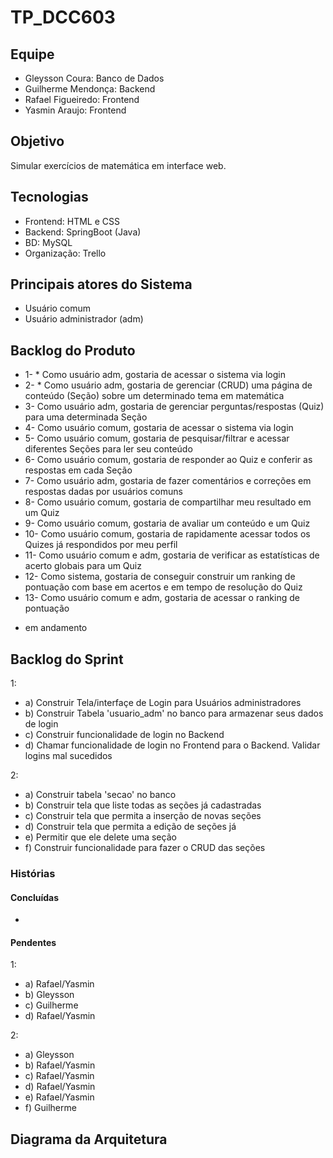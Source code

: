 # TP_DCC603

## Equipe

- Gleysson Coura: Banco de Dados
- Guilherme Mendonça: Backend
- Rafael Figueiredo: Frontend
- Yasmin Araujo: Frontend 

## Objetivo

Simular exercícios de matemática em interface web.

## Tecnologias
  
- Frontend: HTML e CSS
- Backend: SpringBoot (Java)
- BD: MySQL
- Organização: Trello

## Principais atores do Sistema

- Usuário comum
- Usuário administrador (adm)

## Backlog do Produto

- 1- * Como usuário adm, gostaria de acessar o sistema via login
- 2- * Como usuário adm, gostaria de gerenciar (CRUD) uma página de conteúdo (Seção) sobre um determinado tema em matemática
- 3- Como usuário adm, gostaria de gerenciar perguntas/respostas (Quiz) para uma determinada Seção
- 4- Como usuário comum, gostaria de acessar o sistema via login
- 5- Como usuário comum, gostaria de pesquisar/filtrar e acessar diferentes Seções para ler seu conteúdo
- 6- Como usuário comum, gostaria de responder ao Quiz e conferir as respostas em cada Seção
- 7- Como usuário adm, gostaria de fazer comentários e correções em respostas dadas por usuários comuns
- 8- Como usuário comum, gostaria de compartilhar meu resultado em um Quiz
- 9- Como usuário comum, gostaria de avaliar um conteúdo e um Quiz
- 10- Como usuário comum, gostaria de rapidamente acessar todos os Quizes já respondidos por meu perfil
- 11- Como usuário comum e adm, gostaria de verificar as estatísticas de acerto globais para um Quiz
- 12- Como sistema, gostaria de conseguir construir um ranking de pontuação com base em acertos e em tempo de resolução do Quiz
- 13- Como usuário comum e adm, gostaria de acessar o ranking de pontuação

* em andamento

## Backlog do Sprint

1:
- a) Construir Tela/interfaçe de Login para Usuários administradores
- b) Construir Tabela 'usuario_adm' no banco para armazenar seus dados de login
- c) Construir funcionalidade de login no Backend
- d) Chamar funcionalidade de login no Frontend para o Backend. Validar logins mal sucedidos

2:
- a) Construir tabela 'secao' no banco
- b) Construir tela que liste todas as seções já cadastradas
- c) Construir tela que permita a inserção de novas seções
- d) Construir tela que permita a edição de seções já 
- e) Permitir que ele delete uma seção
- f) Construir funcionalidade para fazer o CRUD das seções

### Histórias

#### Concluídas

-

#### Pendentes

1:
- a) Rafael/Yasmin
- b) Gleysson
- c) Guilherme
- d) Rafael/Yasmin

2:
- a) Gleysson
- b) Rafael/Yasmin
- c) Rafael/Yasmin
- d) Rafael/Yasmin
- e) Rafael/Yasmin
- f) Guilherme

## Diagrama da Arquitetura

